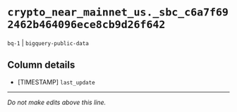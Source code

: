 # `crypto_near_mainnet_us._sbc_c6a7f692462b464096ece8cb9d26f642`
`bq-1` | `bigquery-public-data`

## Column details
* [TIMESTAMP] `last_update`

-------------------------------------------------------------------------------
*Do not make edits above this line.*
